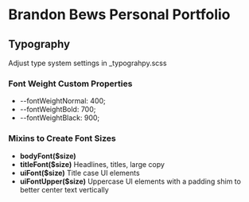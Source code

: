 # Brandon Bews Personal Portfolio

## Typography

Adjust type system settings in \_typograhpy.scss

### Font Weight Custom Properties

- --fontWeightNormal: 400;
- --fontWeightBold: 700;
- --fontWeightBlack: 900;

### Mixins to Create Font Sizes

- **bodyFont(\$size)**
- **titleFont(\$size)**
  Headlines, titles, large copy
- **uiFont(\$size)**
  Title case UI elements
- **uiFontUpper(\$size)**
  Uppercase UI elements with a padding shim to better center text vertically
